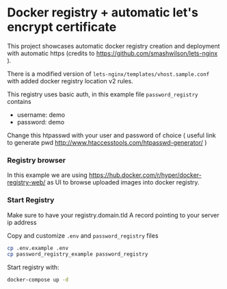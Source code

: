 # Docker registry + automatic let's encrypt certificate

This project showcases automatic docker registry creation and deployment with automatic https (credits to https://github.com/smashwilson/lets-nginx ).


There is a modified version of ```lets-nginx/templates/vhost.sample.conf``` with added docker registry location v2 rules.

This registry uses basic auth, in this example file ```password_registry``` contains 

* username: demo
* password: demo

Change this htpasswd with your user and password of choice ( useful link to generate pwd http://www.htaccesstools.com/htpasswd-generator/ )

### Registry browser

In this example we are using https://hub.docker.com/r/hyper/docker-registry-web/ as UI to browse uploaded images into docker registry.


### Start Registry

Make sure to have your registry.domain.tld A record pointing to your server ip address

Copy and customize ```.env``` and ```password_registry``` files

```bash
cp .env.example .env
cp password_registry_example password_registry
```

Start registry with:

```bash
docker-compose up -d
```

